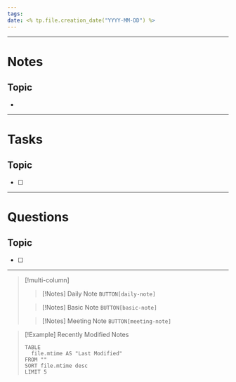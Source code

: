 ```yaml
---
tags: 
date: <% tp.file.creation_date("YYYY-MM-DD") %>
---
```

---
# Notes
## Topic
- 
---
# Tasks
## Topic
- [ ]
---
# Questions
## Topic
- [ ]
---
> [!multi-column]
> > [!Notes] Daily Note
> > `BUTTON[daily-note]`
> 
> > [!Notes] Basic Note
> > `BUTTON[basic-note]`
> 
> >[!Notes] Meeting Note
> > `BUTTON[meeting-note]`

>[!Example] Recently Modified Notes
>```dataview
>TABLE 
>	file.mtime AS "Last Modified"
>FROM ""
>SORT file.mtime desc
>LIMIT 5
>```
